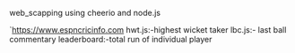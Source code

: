 web_scapping using cheerio and node.js

`https://www.espncricinfo.com
hwt.js:-highest wicket taker
lbc.js:- last ball commentary
leaderboard:-total run of individual player

